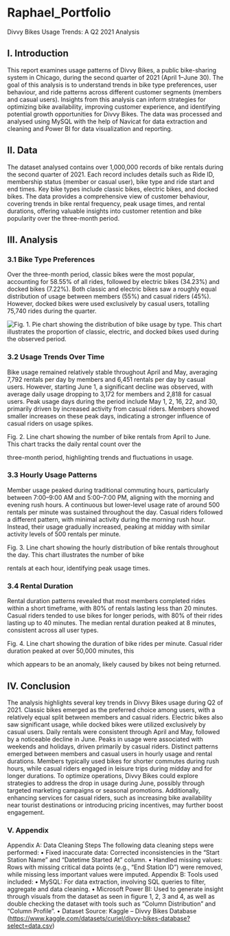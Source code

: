 # Raphael_Portfolio

Divvy Bikes Usage Trends: A Q2 2021 Analysis

## I. Introduction
This report examines usage patterns of Divvy Bikes, a public bike-sharing system in Chicago, during the second
quarter of 2021 (April 1–June 30). The goal of this analysis is to understand trends in bike type preferences, user
behaviour, and ride patterns across different customer segments (members and casual users). Insights from this
analysis can inform strategies for optimizing bike availability, improving customer experience, and identifying
potential growth opportunities for Divvy Bikes. The data was processed and analysed using MySQL with the
help of Navicat for data extraction and cleaning and Power BI for data visualization and reporting.

## II. Data
The dataset analysed contains over 1,000,000 records of bike rentals during the second quarter of 2021. Each
record includes details such as Ride ID, membership status (member or casual user), bike type and ride start and
end times. Key bike types include classic bikes, electric bikes, and docked bikes. The data provides a
comprehensive view of customer behaviour, covering trends in bike rental frequency, peak usage times, and
rental durations, offering valuable insights into customer retention and bike popularity over the three-month
period.

## III. Analysis
### 3.1 Bike Type Preferences
Over the three-month period, classic bikes were the most popular, accounting for 58.55% of all rides, followed
by electric bikes (34.23%) and docked bikes (7.22%). Both classic and electric bikes saw a roughly equal
distribution of usage between members (55%) and casual riders (45%). However, docked bikes were used
exclusively by casual users, totalling 75,740 rides during the quarter.

![Fig. 1. Pie chart showing the distribution of bike usage by type. This chart illustrates the proportion of classic, electric, and docked bikes used during the observed period.](https://github.com/Paradoxxi/Raphael_Portfolio/blob/2166d01e61ff48fab3df4f92e95b2f202a213eb5/Screenshot%202024-12-26%20140949.png)

### 3.2 Usage Trends Over Time
Bike usage remained relatively stable throughout April and May, averaging 7,792 rentals per day by members
and 6,451 rentals per day by casual users. However, starting June 1, a significant decline was observed, with
average daily usage dropping to 3,172 for members and 2,818 for casual users. Peak usage days during the
period include May 1, 2, 16, 22, and 30, primarily driven by increased activity from casual riders. Members
showed smaller increases on these peak days, indicating a stronger influence of casual riders on usage spikes.

Fig. 2. Line chart showing the number of bike rentals from April to June. This chart tracks the daily rental count over the

three-month period, highlighting trends and fluctuations in usage.

### 3.3 Hourly Usage Patterns
Member usage peaked during traditional commuting hours, particularly between 7:00–9:00 AM and 5:00–7:00
PM, aligning with the morning and evening rush hours. A continuous but lower-level usage rate of around 500
rentals per minute was sustained throughout the day. Casual riders followed a different pattern, with minimal
activity during the morning rush hour. Instead, their usage gradually increased, peaking at midday with similar
activity levels of 500 rentals per minute.

Fig. 3. Line chart showing the hourly distribution of bike rentals throughout the day. This chart illustrates the number of bike

rentals at each hour, identifying peak usage times.

### 3.4 Rental Duration
Rental duration patterns revealed that most members completed rides within a short timeframe, with 80% of
rentals lasting less than 20 minutes. Casual riders tended to use bikes for longer periods, with 80% of their rides
lasting up to 40 minutes. The median rental duration peaked at 8 minutes, consistent across all user types.

Fig. 4. Line chart showing the duration of bike rides per minute. Casual rider duration peaked at over 50,000 minutes, this

which appears to be an anomaly, likely caused by bikes not being returned.

## IV. Conclusion
The analysis highlights several key trends in Divvy Bikes usage during Q2 of 2021. Classic bikes emerged as
the preferred choice among users, with a relatively equal split between members and casual riders. Electric bikes
also saw significant usage, while docked bikes were utilized exclusively by casual users. Daily rentals were
consistent through April and May, followed by a noticeable decline in June. Peaks in usage were associated with
weekends and holidays, driven primarily by casual riders.
Distinct patterns emerged between members and casual users in hourly usage and rental durations. Members
typically used bikes for shorter commutes during rush hours, while casual riders engaged in leisure trips during
midday and for longer durations.
To optimize operations, Divvy Bikes could explore strategies to address the drop in usage during June, possibly
through targeted marketing campaigns or seasonal promotions. Additionally, enhancing services for casual
riders, such as increasing bike availability near tourist destinations or introducing pricing incentives, may further
boost engagement.

### V. Appendix
Appendix A: Data Cleaning Steps The following data cleaning steps were performed:
• Fixed inaccurate data: Corrected inconsistencies in the “Start Station Name” and “Datetime Started At”
column.
• Handled missing values: Rows with missing critical data points (e.g., “End Station ID”) were removed,
while missing less important values were imputed.
Appendix B: Tools used included:
• MySQL: For data extraction, involving SQL queries to filter, aggregate and data cleaning.
• Microsoft Power BI: Used to generate insight through visuals from the dataset as seen in figure 1, 2, 3
and 4, as well as double checking the dataset with tools such as “Column Distribution” and “Column
Profile”.
• Dataset Source: Kaggle – Divvy Bikes Database
(https://www.kaggle.com/datasets/curiel/divvy-bikes-database?select=data.csv)
